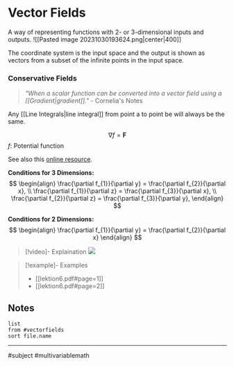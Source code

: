 # Vector Fields
A way of representing functions with $2$- or $3$-dimensional inputs and outputs.
![[Pasted image 20231030193624.png|center|400]]

The coordinate system is the input space and the output is shown as vectors from a subset of the infinite points in the input space.

### Conservative Fields
>*"When a scalar function can be converted into a vector field using a [[Gradient|gradient]]."*
>\- Cornelia's Notes

Any [[Line Integrals|line integral]] from point a to point be will always be the same.


$$\nabla f = \mathbf{F}$$
$f$: Potential function

See also this [online resource](https://mathinsight.org/conservative_vector_field_find_potential).

**Conditions for 3 Dimensions:**
$$
\begin{align}
\frac{\partial f_{1}}{\partial y} =  \frac{\partial f_{2}}{\partial x}, \\
\frac{\partial f_{1}}{\partial z} =  \frac{\partial f_{3}}{\partial x}, \\
\frac{\partial f_{2}}{\partial z} =  \frac{\partial f_{3}}{\partial y},
\end{align}
$$

**Conditions for 2 Dimensions:**
$$
\begin{align}
\frac{\partial f_{1}}{\partial y} =  \frac{\partial f_{2}}{\partial x}
\end{align}
$$

>[!video]- Explaination
>![](https://www.youtube.com/watch?v=76nzOtupeRc)

>[!example]- Examples
>- [[lektion6.pdf#page=1]]
>- [[lektion6.pdf#page=2]]
## Notes
```dataview
list
from #vectorfields
sort file.name
```
---
#subject #multivariablemath